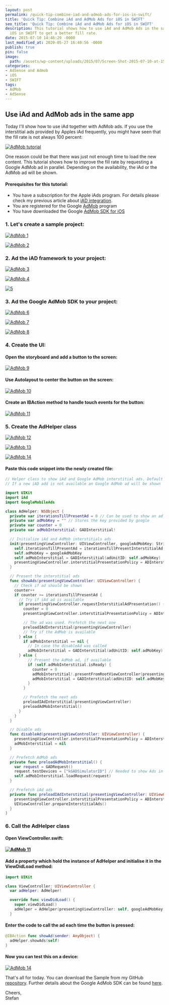 ```yaml
---
layout: post
permalink: /quick-tip-combine-iad-and-admob-ads-for-ios-in-swift/
title: 'Quick Tip: Combine iAd and AdMob Ads for iOS in SWIFT'
seo_title: 'Quick Tip: Combine iAd and AdMob Ads for iOS in SWIFT'
description: This tutorial shows how to use iAd and AdMob Ads in the same app for
  iOS in SWIFT to get a better fill rate.
date: 2015-07-10 14:46:29 -0000
last_modified_at: 2020-05-27 16:40:56 -0000
publish: true
pin: false
image:
  path: /assets/wp-content/uploads/2015/07/Screen-Shot-2015-07-10-at-15.14.21-1.jpg
categories:
- AdSense and Admob
- iOS
- SWIFT
tags:
- AdMob
- AdSense
---
```

## Use iAd and AdMob ads in the same app

Today I'll show how to use iAd together with AdMob ads. If you use the interstitial ads provided by Apples iAd frequently, you might have seen that the fill rate is not always 100 percent:

[![AdMob tutorial](/assets/wp-content/uploads/2015/07/Screen-Shot-2015-07-10-at-14.20.17.png)](/assets/wp-content/uploads/2015/07/Screen-Shot-2015-07-10-at-14.20.17.png)

One reason could be that there was just not enough time to load the new content. This tutorial shows how to improve the fill rate by requesting a Google AdMob ad in parallel. Depending on the availability, the iAd or the AdMob ad will be shown.

#### Prerequisites for this tutorial:

  * You have a subscription for the Apple iAds program. For details please check my previous article about [iAD integration](/how-to-implement-a-space-shooter-with-spritekit-and-swift-part-7-iad-integration).
  * You are registered for the Google [AdMob](https://www.google.com/admob/) program
  * You have downloaded the Google [AdMob SDK for iOS](https://developers.google.com/admob/ios/download)



### 1. Let's create a sample project:

[![AdMob 1](/assets/wp-content/uploads/2015/07/Screen-Shot-2015-07-10-at-14.28.16.png)](/assets/wp-content/uploads/2015/07/Screen-Shot-2015-07-10-at-14.28.16.png)

[![AdMob 2](/assets/wp-content/uploads/2015/07/Screen-Shot-2015-07-10-at-14.28.35.png)](/assets/wp-content/uploads/2015/07/Screen-Shot-2015-07-10-at-14.28.35.png)

### 2. Ad the iAD framework to your project:

[![AdMob 3](/assets/wp-content/uploads/2015/07/Screen-Shot-2015-07-08-at-21.57.041-1.jpg)](/assets/wp-content/uploads/2015/07/Screen-Shot-2015-07-08-at-21.57.041-1.jpg)

[![AdMob 4](/assets/wp-content/uploads/2015/07/Screen-Shot-2015-07-08-at-21.57.191.png)](/assets/wp-content/uploads/2015/07/Screen-Shot-2015-07-08-at-21.57.191.png)

[![5](/assets/wp-content/uploads/2015/07/Screen-Shot-2015-07-08-at-21.57.291.png)](/assets/wp-content/uploads/2015/07/Screen-Shot-2015-07-08-at-21.57.291.png)

### 3. Ad the Google AdMob SDK to your project:

[![AdMob 6](/assets/wp-content/uploads/2015/07/Screen-Shot-2015-07-10-at-14.33.12-1.jpg)](/assets/wp-content/uploads/2015/07/Screen-Shot-2015-07-10-at-14.33.12-1.jpg)

[![AdMob 7](/assets/wp-content/uploads/2015/07/Screen-Shot-2015-07-10-at-14.33.51-1.jpg)](/assets/wp-content/uploads/2015/07/Screen-Shot-2015-07-10-at-14.33.51-1.jpg)

[![AdMob 8](/assets/wp-content/uploads/2015/07/Screen-Shot-2015-07-10-at-14.34.03.png)](/assets/wp-content/uploads/2015/07/Screen-Shot-2015-07-10-at-14.34.03.png)

### 4. Create the UI:

#### Open the storyboard and add a button to the screen:

[![AdMob 9](/assets/wp-content/uploads/2015/07/Screen-Shot-2015-07-10-at-14.36.02.png)](/assets/wp-content/uploads/2015/07/Screen-Shot-2015-07-10-at-14.36.02.png)

#### Use Autolayout to center the button on the screen:

[![AdMob 10](/assets/wp-content/uploads/2015/07/Screen-Shot-2015-07-10-at-14.36.21.png)](/assets/wp-content/uploads/2015/07/Screen-Shot-2015-07-10-at-14.36.21.png)

#### Create an IBAction method to handle touch events for the button:

[![AdMob 11](/assets/wp-content/uploads/2015/07/Screen-Shot-2015-07-10-at-14.41.05.png)](/assets/wp-content/uploads/2015/07/Screen-Shot-2015-07-10-at-14.41.05.png)

### 5. Create the AdHelper class

[![AdMob 12](/assets/wp-content/uploads/2015/07/Screen-Shot-2015-07-10-at-14.51.05-1.jpg)](/assets/wp-content/uploads/2015/07/Screen-Shot-2015-07-10-at-14.51.05-1.jpg)

[![AdMob 13](/assets/wp-content/uploads/2015/07/Screen-Shot-2015-07-10-at-14.51.14.png)](/assets/wp-content/uploads/2015/07/Screen-Shot-2015-07-10-at-14.51.14.png)

[![AdMob 14](/assets/wp-content/uploads/2015/07/Screen-Shot-2015-07-10-at-14.51.26.png)](/assets/wp-content/uploads/2015/07/Screen-Shot-2015-07-10-at-14.51.26.png)

#### Paste this code snippet into the newly created file:

```swift
// Helper class to show iAd and Google AdMob interstitial ads. Default is the iAd.
// If a new iAD add is not available an Google AdMob ad will be shown

import UIKit
import iAd
import GoogleMobileAds

class AdHelper: NSObject {
  private var iterationsTillPresentAd = 0 // Can be used to show an ad only after a fixed number of iterations
  private var adMobKey = "" // Stores the key provided by google
  private var counter = 0
  private var adMobInterstitial: GADInterstitial!

  // Initialize iAd and AdMob interstitials ads
  init(presentingViewController: UIViewController, googleAdMobKey: String, iterationsTillPresentInterstitialAd: Int) {
    self.iterationsTillPresentAd = iterationsTillPresentInterstitialAd
    self.adMobKey = googleAdMobKey
    self.adMobInterstitial = GADInterstitial(adUnitID: self.adMobKey)
    presentingViewController.interstitialPresentationPolicy = ADInterstitialPresentationPolicy.Manual 
  }

  // Present the interstitial ads
  func showAds(presentingViewController: UIViewController) {
    // Check if ad should be shown
    counter++
    if counter >= iterationsTillPresentAd {
      // Try if iAd ad is available
      if presentingViewController.requestInterstitialAdPresentation() {
        counter = 0
        presentingViewController.interstitialPresentationPolicy = ADInterstitialPresentationPolicy.None

        // The ad was used. Prefetch the next one
        preloadIAdInterstitial(presentingViewController)
        // Try if the AdMob is available
      } else {
        if adMobInterstitial == nil {
          // In case the disableAd was called
          adMobInterstitial = GADInterstitial(adUnitID: self.adMobKey)
      } else {
          // Present the AdMob ad, if available
          if (self.adMobInterstitial.isReady) {
            counter = 0
            adMobInterstitial!.presentFromRootViewController(presentingViewController)
            adMobInterstitial = GADInterstitial(adUnitID: self.adMobKey)
          }
        }

        // Prefetch the next ads
        preloadIAdInterstitial(presentingViewController)
        preloadAdMobInterstitial()
      }
    }
  }

  // Disable ads
  func disableAd(presentingViewController: UIViewController) {
    presentingViewController.interstitialPresentationPolicy = ADInterstitialPresentationPolicy.None
    adMobInterstitial = nil
  }

  // Prefetch AdMob ads
  private func preloadAdMobInterstitial() {
    var request = GADRequest()
    request.testDevices = ["kGADSimulatorID"] // Needed to show Ads in the simulator
    self.adMobInterstitial.loadRequest(request)
  }

  // Prefetch iAd ads
  private func preloadIAdInterstitial(presentingViewController: UIViewController) {
    presentingViewController.interstitialPresentationPolicy = ADInterstitialPresentationPolicy.Manual
    UIViewController.prepareInterstitialAds()
  }
}
```

### 6. Call the AdHelper class

#### Open ViewController.swift:

#### [![AdMob 11](/assets/wp-content/uploads/2015/07/Screen-Shot-2015-07-10-at-15.01.41-1.jpg)](/assets/wp-content/uploads/2015/07/Screen-Shot-2015-07-10-at-15.01.41-1.jpg)

#### Add a property which hold the instance of AdHelper and initialise it in the ViewDidLoad method:

```swift
import UIKit

class ViewController: UIViewController {
  var adHelper: AdHelper!

  override func viewDidLoad() {
    super.viewDidLoad()
    adHelper = AdHelper(presentingViewController: self, googleAdMobKey: "PASTE YOU ADMOB ID HERE", iterationsTillPresentInterstitialAd: 1)
  }
```

#### Enter the code to call the ad each time the button is pressed:

```swift
@IBAction func showAd(sender: AnyObject) {
  adHelper.showAds(self)
}
```

#### Now you can test this on a device:

[![AdMob 14](/assets/wp-content/uploads/2015/07/Screen-Shot-2015-07-10-at-15.14.21-1.jpg)](/assets/wp-content/uploads/2015/07/Screen-Shot-2015-07-10-at-15.14.21-1.jpg)

That's all for today. You can download the Sample from my GitHub [repository](https://github.com/stfnjstn/iAdAdMobDemo). Further details about the Google AdMob SDK can be found [here](https://developers.google.com/admob/ios/interstitial).

Cheers,  
Stefan
